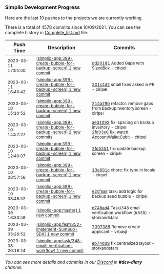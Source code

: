 
### Simplio Development Progress

Here are the last 10 pushes to the projects we are currently working.

There is a total of 4578 commits since 10/09/2021. You can see the complete history in
 [Complete_list.md](Complete_list.md) file.

| Push Time | Description | Commits |
| --- | --- | --- |
| <sub>2023-03-11 17:01:00</sub> | <sub>[[simplio-app:399\-create\-bubble\-for\-backup\-screen] 1 new commit](https://github.com/SimplioOfficial/simplio-app/commit/dd20181ab4fad37359c9811cea159e903cedd38d)</sub> | <sub>[dd20181](https://github.com/SimplioOfficial/simplio-app/commit/dd20181ab4fad37359c9811cea159e903cedd38d) Added Gaps with SizedBox - ciripel</sub> |
| <sub>2023-03-11 16:40:42</sub> | <sub>[[simplio-app:399\-create\-bubble\-for\-backup\-screen] 1 new commit](https://github.com/SimplioOfficial/simplio-app/commit/301c4d2cb601ecb1094f9542b0d56b9867c3e3f1)</sub> | <sub>[301c4d2](https://github.com/SimplioOfficial/simplio-app/commit/301c4d2cb601ecb1094f9542b0d56b9867c3e3f1) small fixes asked in PR - ciripel</sub> |
| <sub>2023-03-10 15:10:52</sub> | <sub>[[simplio-app:399\-create\-bubble\-for\-backup\-screen] 1 new commit](https://github.com/SimplioOfficial/simplio-app/commit/214a28bd60ba3e5af6ba4ae46eda4ba4e29f760a)</sub> | <sub>[214a28b](https://github.com/SimplioOfficial/simplio-app/commit/214a28bd60ba3e5af6ba4ae46eda4ba4e29f760a) refactor: remove gaps from BackupInventoryScreen - ciripel</sub> |
| <sub>2023-03-10 14:57:27</sub> | <sub>[[simplio-app:399\-create\-bubble\-for\-backup\-screen] 2 new commits](https://github.com/SimplioOfficial/simplio-app/compare/2fd535137917...2fd03e608952)</sub> | <sub>[aed1092](https://github.com/SimplioOfficial/simplio-app/commit/aed1092449e3383ae02a2bfef915f913254f1b37) fix: spacing on backup inventory - ciripel<br>[2fd03e6](https://github.com/SimplioOfficial/simplio-app/commit/2fd03e6089527777badb0c9a8575492897d21d57) fix: watch AccountWalletCubit - ciripel</sub> |
| <sub>2023-03-10 12:40:07</sub> | <sub>[[simplio-app:399\-create\-bubble\-for\-backup\-screen] 1 new commit](https://github.com/SimplioOfficial/simplio-app/commit/2fd535137917d0df5990ec983365f05ea6753114)</sub> | <sub>[2fd5351](https://github.com/SimplioOfficial/simplio-app/commit/2fd535137917d0df5990ec983365f05ea6753114) fix: update backup screen - ciripel</sub> |
| <sub>2023-03-10 08:57:56</sub> | <sub>[[simplio-app:399\-create\-bubble\-for\-backup\-screen] 1 new commit](https://github.com/SimplioOfficial/simplio-app/commit/13a691c35e04de4ae4321d8324a30089b706c5af)</sub> | <sub>[13a691c](https://github.com/SimplioOfficial/simplio-app/commit/13a691c35e04de4ae4321d8324a30089b706c5af) chore: fix typo in  locale - ciripel</sub> |
| <sub>2023-03-10 08:48:52</sub> | <sub>[[simplio-app:399\-create\-bubble\-for\-backup\-screen] 1 new commit](https://github.com/SimplioOfficial/simplio-app/commit/e2cfaaa71568b2696fbf6731516b437402cfa76c)</sub> | <sub>[e2cfaaa](https://github.com/SimplioOfficial/simplio-app/commit/e2cfaaa71568b2696fbf6731516b437402cfa76c) task: add logic for backup seed bubble - ciripel</sub> |
| <sub>2023-03-09 16:30:58</sub> | <sub>[[simplio-app:master] 1 new commit](https://github.com/SimplioOfficial/simplio-app/commit/e748ad4e4ae78c1125cc120fcbc373dadb825abd)</sub> | <sub>[e748ad4](https://github.com/SimplioOfficial/simplio-app/commit/e748ad4e4ae78c1125cc120fcbc373dadb825abd) Task/348 email verification workflow (#535) - storkandstars</sub> |
| <sub>2023-03-09 05:26:52</sub> | <sub>[[simplio-app:feat/352\-implement\-SumSub\-SDK] 1 new commit](https://github.com/SimplioOfficial/simplio-app/commit/73973882a7083ac18c97c529d85217a19185b9f7)</sub> | <sub>[7397388](https://github.com/SimplioOfficial/simplio-app/commit/73973882a7083ac18c97c529d85217a19185b9f7) Remove create applicant - vrbasji</sub> |
| <sub>2023-03-08 20:18:24</sub> | <sub>[[simplio-app:task/348\-email\-verification\-workflow] 1 new commit](https://github.com/SimplioOfficial/simplio-app/commit/eb74d8920e5248dd02d514dbc11dbc87cec778d1)</sub> | <sub>[eb74d89](https://github.com/SimplioOfficial/simplio-app/commit/eb74d8920e5248dd02d514dbc11dbc87cec778d1) fix centralized layout - storkandstars</sub> |

_You can see more details and commits in our [Discord](https://discord.gg/aKhjuwZmdP) in **#dev-diary** channel._
